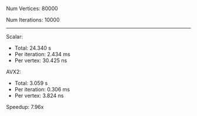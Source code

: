 Num Vertices: 80000

Num Iterations: 10000

---------------------
Scalar:
 - Total: 24.340 s
 - Per iteration: 2.434 ms
 - Per vertex: 30.425 ns

AVX2:
 - Total: 3.059 s
 - Per iteration: 0.306 ms
 - Per vertex: 3.824 ns

Speedup: 7.96x
